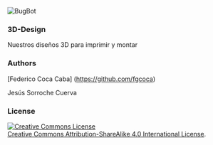 ![BugBot](https://github.com/fgcoca/3D-Design/blob/master/BugBot/Images/08_BB.jpg) 

### **3D-Design**

Nuestros diseños 3D para imprimir y montar

### **Authors**

[Federico Coca Caba] (https://github.com/fgcoca)

Jesús Sorroche Cuerva


### **License**
<a rel="license" href="http://creativecommons.org/licenses/by-sa/4.0/"><img alt="Creative Commons License" style="border-width:0" src="https://i.creativecommons.org/l/by-sa/4.0/88x31.png" /></a><br /> <a rel="license" href="http://creativecommons.org/licenses/by-sa/4.0/">Creative Commons Attribution-ShareAlike 4.0 International License</a>.




